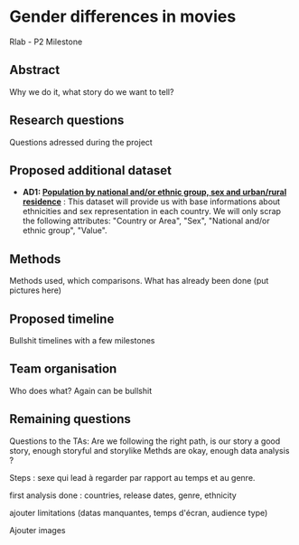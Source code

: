 # Gender differences in movies
Rlab - P2 Milestone

## Abstract

Why we do it, what story do we want to tell?

## Research questions

Questions adressed during the project

## Proposed additional dataset

* **AD1: [Population by national and/or ethnic group, sex and urban/rural residence](http://data.un.org/Data.aspx?d=POP&f=tableCode:26)** : 
This dataset will provide us with base informations about ethnicities and sex representation in each country. We will only scrap the following attributes: "Country or Area", "Sex", "National and/or ethnic group", "Value".

## Methods

Methods used, which comparisons. What has already been done (put pictures here)

## Proposed timeline

Bullshit timelines with a few milestones

## Team organisation

Who does what? Again can be bullshit

## Remaining questions

Questions to the TAs: Are we following the right path, is our story a good story, enough storyful and storylike
Methds are okay, enough data analysis ?


Steps : sexe qui lead à regarder par rapport au temps et au genre. 

first analysis done : countries, release dates, genre, ethnicity

ajouter limitations (datas manquantes, temps d'écran, audience type)

Ajouter images

